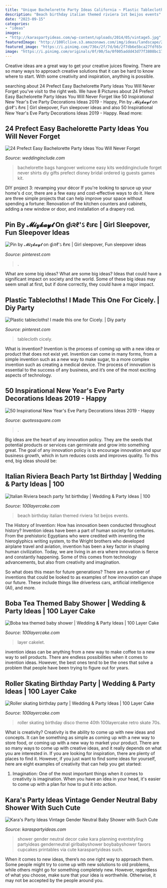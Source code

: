 ```yaml
---
title: "Unique Bachelorette Party Ideas California ~ Plastic Tablecloths! I Made This One For Cicely."
description: "Beach birthday italian themed riviera 1st beijos events"
date: "2023-09-15"
categories:
- "ideas"
images:
- "http://karaspartyideas.com/wp-content/uploads/2014/05/vintage5.jpg"
featuredImage: "http://100lclive.s3.amazonaws.com/img/ideas/landscape/204341.jpg"
featured_image: "https://i.pinimg.com/736x/2f/7d/b6/2f7db6e5bca27fdf65d32527ef152a71.jpg"
image: "https://i.pinimg.com/originals/0f/00/5a/0f005addd43d77f3808bc173129828dc.jpg"
---
```



Creative ideas are a great way to get your creative juices flowing. There are so many ways to approach creative solutions that it can be hard to know where to start. With some creativity and inspiration, anything is possible.

	

		
searching about 24 Prefect Easy Bachelorette Party Ideas You Will Never Forget you've visit to the right web. We have 8 Pictures about 24 Prefect Easy Bachelorette Party Ideas You Will Never Forget like 50 Inspirational New Year&#039;s Eve Party Decorations Ideas 2019 - Happy, Pin by 𝓜𝓲𝔃𝓴𝓪𝔂𝓽 on ɠเ૨ℓ&#039;ઽ ℓเғє | Girl sleepover, Fun sleepover ideas and also 50 Inspirational New Year&#039;s Eve Party Decorations Ideas 2019 - Happy. Read more:
		
    
## 24 Prefect Easy Bachelorette Party Ideas You Will Never Forget

<img loading=lazy src="https://www.weddinginclude.com/wp-content/uploads/2017/05/Bachelorette-party-welcome-bags-and-hangover-kits.jpg" onerror="this.onerror=null;this.src='https://tse2.mm.bing.net/th?id=OIP.6VjAX-O97nz5eOz_BNXxdwHaJ4&amp;pid=15.1';" alt="24 Prefect Easy Bachelorette Party Ideas You Will Never Forget">

_Source: weddinginclude.com_

>bachelorette bags hangover welcome easy kits weddinginclude forget never shirts diy gifts prefect disney bridal ordered ig guests games kit. 

	

DIY project 3: revamping your décor
If you're looking to spruce up your home's d cor, there are a few easy and cost-effective ways to do it. Here are three simple projects that can help improve your space without spending a fortune: Renovation of the kitchen counters and cabinets, adding a new window or door, and installation of a drapery rod.

    
## Pin By 𝓜𝓲𝔃𝓴𝓪𝔂𝓽 On ɠเ૨ℓ&#039;ઽ ℓเғє | Girl Sleepover, Fun Sleepover Ideas

<img loading=lazy src="https://i.pinimg.com/736x/2f/7d/b6/2f7db6e5bca27fdf65d32527ef152a71.jpg" onerror="this.onerror=null;this.src='https://tse3.mm.bing.net/th?id=OIP.ahW4jq8oKZGs339_TF0HDwHaJH&amp;pid=15.1';" alt="Pin by 𝓜𝓲𝔃𝓴𝓪𝔂𝓽 on ɠเ૨ℓ&#039;ઽ ℓเғє | Girl sleepover, Fun sleepover ideas">

_Source: pinterest.com_

>. 

	

What are some big ideas?
What are some big ideas? Ideas that could have a significant impact on society and the world. Some of these big ideas may seem small at first, but if done correctly, they could have a major impact.

    
## Plastic Tablecloths! I Made This One For Cicely. | Diy Party

<img loading=lazy src="https://i.pinimg.com/originals/0f/00/5a/0f005addd43d77f3808bc173129828dc.jpg" onerror="this.onerror=null;this.src='https://tse2.mm.bing.net/th?id=OIP.5kQhIs3Pd_3X7FtZ4umkiQHaJ4&amp;pid=15.1';" alt="Plastic tablecloths! I made this one for Cicely. | Diy party">

_Source: pinterest.com_

>tablecloth cicely. 

	

What is invention?
Invention is the process of coming up with a new idea or product that does not exist yet. Invention can come in many forms, from a simple invention such as a new way to make sugar, to a more complex invention such as creating a medical device. The process of innovation is essential to the success of any business, and it’s one of the most exciting aspects of technology.

    
## 50 Inspirational New Year&#039;s Eve Party Decorations Ideas 2019 - Happy

<img loading=lazy src="https://www.quotessquare.com/events/wp-content/uploads/2015/11/new-years-decorations-ideas-2016.jpg" onerror="this.onerror=null;this.src='https://tse2.mm.bing.net/th?id=OIP.7H_lDyM6ANJjXusFXzX7GQHaLI&amp;pid=15.1';" alt="50 Inspirational New Year&#039;s Eve Party Decorations Ideas 2019 - Happy">

_Source: quotessquare.com_

>. 

	

Big ideas are the heart of any innovation policy. They are the seeds that potential products or services can germinate and grow into something great. The goal of any innovation policy is to encourage innovation and spur business growth, which in turn reduces costs and improves quality. To this end, big ideas should be: 

    
## Italian Riviera Beach Party 1st Birthday | Wedding &amp; Party Ideas | 100

<img loading=lazy src="http://100lclive.s3.amazonaws.com/img/ideas/landscape/186230.jpg" onerror="this.onerror=null;this.src='https://tse3.mm.bing.net/th?id=OIP.XWbMXIQXI_m18h-HfFnd5wDMEy&amp;pid=15.1';" alt="Italian Riviera beach party 1st birthday | Wedding &amp; Party Ideas | 100">

_Source: 100layercake.com_

>beach birthday italian themed riviera 1st beijos events. 

	

The History of Invention: How has innovation been conducted throughout history?
Invention ideas have been a part of human society for centuries. From the prehistoric Egyptians who were credited with inventing the hieroglyphics writing system, to the Wright brothers who developed airplane travel and aviation, invention has been a key factor in shaping human civilization. 
Today, we are living in an era where innovation is fierce and constantly happening. Some of this comes from technology advancements, but also from creativity and imagination. 

So what does this mean for future generations? There are a number of inventions that could be looked to as examples of how innovation can shape our future. These include things like driverless cars, artificial intelligence (AI), and more.

    
## Boba Tea Themed Baby Shower | Wedding &amp; Party Ideas | 100 Layer Cake

<img loading=lazy src="http://100lclive.s3.amazonaws.com/img/ideas/landscape/204341.jpg" onerror="this.onerror=null;this.src='https://tse2.mm.bing.net/th?id=OIP.hGVPO6Kn4IqUUuVxvlcHIQHaJ4&amp;pid=15.1';" alt="Boba tea themed baby shower | Wedding &amp; Party Ideas | 100 Layer Cake">

_Source: 100layercake.com_

>layer cakelet. 

	

invention ideas can be anything from a new way to make coffee to a new way to sell products. There are endless possibilities when it comes to invention ideas. However, the best ones tend to be the ones that solve a problem that people have been trying to figure out for years.

    
## Roller Skating Birthday Party | Wedding &amp; Party Ideas | 100 Layer Cake

<img loading=lazy src="http://100lclive.s3.amazonaws.com/img/ideas/landscape/159962.jpg" onerror="this.onerror=null;this.src='https://tse4.mm.bing.net/th?id=OIP.Srh8oDz0WHBAV1hd5mDpDwHaLH&amp;pid=15.1';" alt="Roller skating birthday party | Wedding &amp; Party Ideas | 100 Layer Cake">

_Source: 100layercake.com_

>roller skating birthday disco theme 40th 100layercake retro skate 70s. 

	

What is creativity?
Creativity is the ability to come up with new ideas and concepts. It can be something as simple as coming up with a new way to store food, or coming up with a new way to market your product. There are so many ways to come up with creative ideas, and it really depends on what you are interested in. If you are looking for inspiration, there are plenty of places to find it. However, if you just want to find some ideas for yourself, here are eight examples of creativity that can help you get started: 
1) Imagination: One of the most important things when it comes to creativity is imagination. When you have an idea in your head, it's easier to come up with a plan for how to put it into action.

    
## Kara&#039;s Party Ideas Vintage Gender Neutral Baby Shower With Such Cute

<img loading=lazy src="http://karaspartyideas.com/wp-content/uploads/2014/05/vintage5.jpg" onerror="this.onerror=null;this.src='https://tse4.mm.bing.net/th?id=OIP.p5rluLrY794XR9HRLWgTxQHaLG&amp;pid=15.1';" alt="Kara&#039;s Party Ideas Vintage Gender Neutral Baby Shower with Such Cute">

_Source: karaspartyideas.com_

>shower gender neutral decor cake kara planning eventstyling partyideas genderneutral girlbabyshower boybabyshower favors cupcakes printables via cute karaspartyideas such. 

	

When it comes to new ideas, there’s no one right way to approach them. Some people might try to come up with new solutions to old problems, while others might go for something completely new. However, regardless of what you choose, make sure that your idea is worthwhile. Otherwise, it may not be accepted by the people around you.

